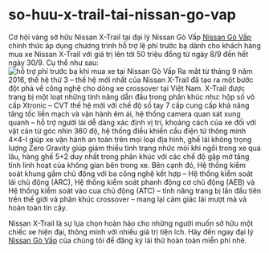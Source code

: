 # so-huu-x-trail-tai-nissan-go-vap
Cơ hội vàng sở hữu Nissan X-Trail tại đại lý Nissan Gò Vấp
<a href="http://www.nissan-govap.com">Nissan Gò Vấp</a> chính thức áp dụng chương trình hỗ trợ lệ phí trước bạ dành cho khách hàng mua xe Nissan X-Trail với giá trị lên tới 50 triệu đồng từ ngày 8/9 đến hết ngày 30/9. Cụ thể như sau:
<img src="http://www.nissan.com.vn/wp-content/uploads/2017/09/xtrail-phi-truoc-ba.png" alt="hỗ trợ phí trước bạ khi mua xe tại Nissan Gò Vấp">
Ra mắt từ tháng 9 năm 2016, thế hệ thứ 3 – thế hệ mới nhất của Nissan X-Trail đã tạo ra một bước đột phá về công nghệ cho dòng xe crossover tại Việt Nam. X-Trail được trang bị một loạt những tính năng dẫn đầu trong phân khúc như: hộp số vô cấp Xtronic – CVT thế hệ mới với chế độ số tay 7 cấp cung cấp khả năng tăng tốc liền mạch và vận hành êm ái, hệ thống camera quan sát xung quanh – hỗ trợ người lái dễ dàng xác định vị trí, khoảng cách của xe đối với vật cản từ góc nhìn 360 độ, hệ thống điều khiển cầu điện tử thông minh 4×4-I giúp xe vận hành an toàn trên mọi loại địa hình, ghế lái không trọng lượng Zero Gravity giúp giảm thiểu tình trạng nhức mỏi khi ngồi trong xe quá lâu, hàng ghế 5+2 duy nhất trong phân khúc với các chế độ gập mở tăng tính linh hoạt của không gian bên trong xe. Bên cạnh đó, Hệ thống kiểm soát khung gầm chủ động với ba công nghệ kết hợp – Hệ thống kiểm soát lái chủ động (ARC), Hệ thống kiểm soát phanh động cơ chủ động (AEB) và Hệ thống kiểm soát vào cua chủ động (ATC) – tính năng trang bị lần đầu tiên trên thế giới và phân khúc crossover – mang lại cảm giác lái mượt mà và hoàn toàn tin cậy.

Nissan X-Trail là sự lựa chọn hoàn hảo cho những người muốn sở hữu một chiếc xe hiện đại, thông minh với nhiều giá trị tiện ích. Hãy đến ngay đại lý <a href="http://giaxenissan.vn">Nissan Gò Vấp</a> của chúng tôi để đăng ký lái thử hoàn toàn miễn phí nhé.
